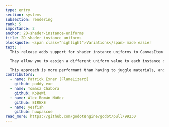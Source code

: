```yaml
---
type: entry
section: systems
subsection: rendering
rank: 5
importance: 2
anchor: 2D-shader-instance-uniforms
title: 2D shader instance uniforms
blockquote: <span class="highlight">Variations</span> made easier
text: |
  This release adds support for shader instance uniforms to CanvasItem shaders.

  They allow you to assign a different uniform value to each instance of the item, instead of having to compile two seperate shaders to achieve this.

  This approach is more performant than having to juggle materials, and does not break batching.
contributors:
  - name: Patrick Exner (FlameLizard)
    github: paddy-exe
  - name: Tomasz Chabora
    github: KoBeWi
  - name: Álex Román Núñez
    github: EIREXE
  - name: yesfish
    github: huwpascoe
read_more: https://github.com/godotengine/godot/pull/99230
---
```

